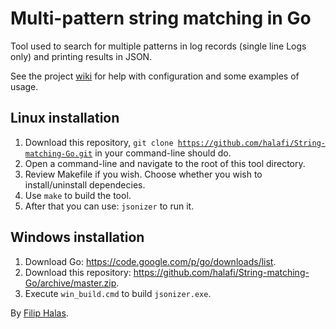 Multi-pattern string matching in Go
==================
Tool used to search for multiple patterns in log records (single line Logs only) and printing results in JSON. 

See the project <a href="https://github.com/halafi/String-matching-Go/wiki">wiki</a> for help with configuration and some examples of usage.

Linux installation
-----------------------
1. Download this repository, <code>git clone https://github.com/halafi/String-matching-Go.git</code> in your command-line should do.
2. Open a command-line and navigate to the root of this tool directory.
3. Review Makefile if you wish. Choose whether you wish to install/uninstall dependecies.
4. Use <code>make</code> to build the tool.
5. After that you can use: <code>jsonizer</code> to run it.

Windows installation
-----------------------
1. Download Go: https://code.google.com/p/go/downloads/list.
2. Download this repository: https://github.com/halafi/String-matching-Go/archive/master.zip.
3. Execute <code>win_build.cmd</code> to build <code>jsonizer.exe</code>.

By <a href="mailto:xgam33@gmail.com">Filip Halas</a>.
